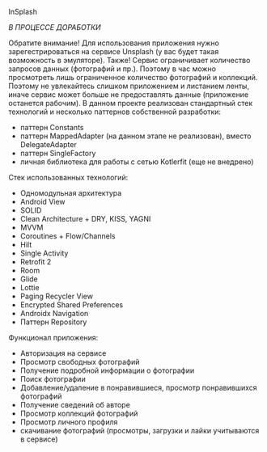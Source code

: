 InSplash 

*В ПРОЦЕССЕ ДОРАБОТКИ*

Обратите внимание! Для использования приложения нужно зарегестрироваться на сервисе Unsplash (у вас будет такая возможность в эмуляторе).
Также! Сервис ограничивает количество запросов данных (фотографий и пр.). Поэтому в час можно просмотреть лишь ограниченное количество фотографий и коллекций. Поэтому не увлекайтесь слишком приложением и листанием ленты, иначе сервис может больше не предоставлять данные (приложение останется рабочим).
В данном проекте реализован стандартный стек технологий и несколько паттернов собственной разработки:
  - паттерн Constants
  - паттерн MappedAdapter (на данном этапе не реализован), вместо DelegateAdapter
  - паттерн SingleFactory
  - личная библиотека для работы с сетью Kotlerfit (еще не внедрено)

Стек использованных технологий:
  - Одномодульная архитектура
  - Android View
  - SOLID
  - Clean Architecture + DRY, KISS, YAGNI
  - MVVM
  - Coroutines + Flow/Channels
  - Hilt
  - Single Activity
  - Retrofit 2
  - Room
  - Glide
  - Lottie
  - Paging Recycler View
  - Encrypted Shared Preferences
  - Androidx Navigation
  - Паттерн Repository


Функционал приложения:
  - Авторизация на сервисе
  - Просмотр свободных фотографий
  - Получение подробной информации о фотографии
  - Поиск фотографии
  - Добавление/удаление в понравившиеся, просмотр понравившихся фотографий
  - Получение сведений об авторе
  - Просмотр коллекций фотографий
  - Просмотр личного профиля
  - скачивание фотографий (просмотры, загрузки и лайки учитываются в сервисе)
